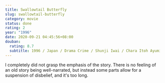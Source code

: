 ```yaml
---
title: Swallowtail Butterfly
slug: swallowtail-butterfly
category: movie
status: done
rating: 2
year: "1996"
date: 2020-09-21 04:45:56+08:00
douban:
  rating: 8.7
  subtitle: 1996 / Japan / Drama Crime / Shunji Iwai / Chara Itoh Ayumi
---
```


I completely did not grasp the emphasis of the story. There is no feeling of an old story being well-narrated, but instead some parts allow for a suspension of disbelief, and it's too long.
